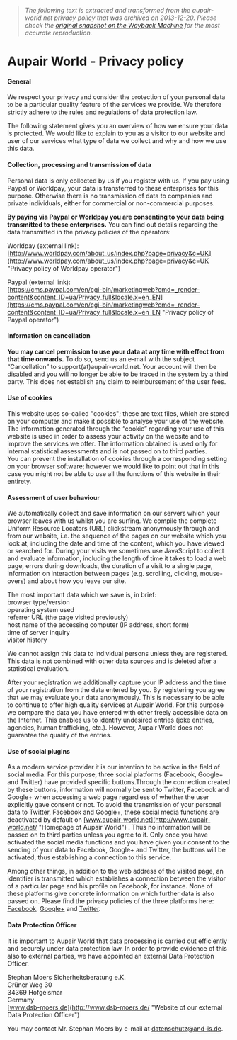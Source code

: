 > *The following text is extracted and transformed from the aupair-world.net privacy policy that was archived on 2013-12-20. Please check the [original snapshot on the Wayback Machine](https://web.archive.org/web/20131220114944id_/http%3A//www.aupair-world.net/index.php/tos/privacy_policy) for the most accurate reproduction.*

# Aupair World - Privacy policy

####  General

We respect your privacy and consider the protection of your personal data to be a particular quality feature of the services we provide. We therefore strictly adhere to the rules and regulations of data protection law.

The following statement gives you an overview of how we ensure your data is protected. We would like to explain to you as a visitor to our website and user of our services what type of data we collect and why and how we use this data.

####  Collection, processing and transmission of data

Personal data is only collected by us if you register with us. If you pay using Paypal or Worldpay, your data is transferred to these enterprises for this purpose. Otherwise there is no transmission of data to companies and private individuals, either for commercial or non-commercial purposes.

**By paying via Paypal or Worldpay you are consenting to your data being transmitted to these enterprises.** You can find out details regarding the data transmitted in the privacy policies of the operators:

Worldpay (external link):  
[http://www.worldpay.com/about_us/index.php?page=privacy&c=UK](http://www.worldpay.com/about_us/index.php?page=privacy&c=UK "Privacy policy of Worldpay operator")

Paypal (external link):  
[https://cms.paypal.com/en/cgi-bin/marketingweb?cmd=_render-content&content_ID=ua/Privacy_full&locale.x=en_EN](https://cms.paypal.com/en/cgi-bin/marketingweb?cmd=_render-content&content_ID=ua/Privacy_full&locale.x=en_EN "Privacy policy of Paypal operator")

####  Information on cancellation

**You may cancel permission to use your data at any time with effect from that time onwards.** To do so, send us an e-mail with the subject “Cancellation” to support(at)aupair-world.net. Your account will then be disabled and you will no longer be able to be traced in the system by a third party. This does not establish any claim to reimbursement of the user fees.

####  Use of cookies

This website uses so-called "cookies"; these are text files, which are stored on your computer and make it possible to analyse your use of the website. The information generated through the “cookie” regarding your use of this website is used in order to assess your activity on the website and to improve the services we offer. The information obtained is used only for internal statistical assessments and is not passed on to third parties.  
You can prevent the installation of cookies through a corresponding setting on your browser software; however we would like to point out that in this case you might not be able to use all the functions of this website in their entirety.

####  Assessment of user behaviour

We automatically collect and save information on our servers which your browser leaves with us whilst you are surfing. We compile the complete Uniform Resource Locators (URL) clickstream anonymously through and from our website, i.e. the sequence of the pages on our website which you look at, including the date and time of the content, which you have viewed or searched for. During your visits we sometimes use JavaScript to collect and evaluate information, including the length of time it takes to load a web page, errors during downloads, the duration of a visit to a single page, information on interaction between pages (e.g. scrolling, clicking, mouse-overs) and about how you leave our site.

The most important data which we save is, in brief:  
browser type/version  
operating system used  
referrer URL (the page visited previously)  
host name of the accessing computer (IP address, short form)  
time of server inquiry  
visitor history

We cannot assign this data to individual persons unless they are registered. This data is not combined with other data sources and is deleted after a statistical evaluation.

After your registration we additionally capture your IP address and the time of your registration from the data entered by you. By registering you agree that we may evaluate your data anonymously. This is necessary to be able to continue to offer high quality services at Aupair World. For this purpose we compare the data you have entered with other freely accessible data on the Internet. This enables us to identify undesired entries (joke entries, agencies, human trafficking, etc.). However, Aupair World does not guarantee the quality of the entries.

####  Use of social plugins

As a modern service provider it is our intention to be active in the field of social media. For this purpose, three social platforms (Facebook, Google+ and Twitter) have provided specific buttons.Through the connection created by these buttons, information will normally be sent to Twitter, Facebook and Google+ when accessing a web page regardless of whether the user explicitly gave consent or not. To avoid the transmission of your personal data to Twitter, Facebook and Google+, these social media functions are deactivated by default on [www.aupair-world.net](http://www.aupair-world.net/ "Homepage of Aupair World") . Thus no information will be passed on to third parties unless you agree to it. Only once you have activated the social media functions and you have given your consent to the sending of your data to Facebook, Google+ and Twitter, the buttons will be activated, thus establishing a connection to this service. 

Among other things, in addition to the web address of the visited page, an identifier is transmitted which establishes a connection between the visitor of a particular page and his profile on Facebook, for instance. None of these platforms give concrete information on which further data is also passed on. Please find the privacy policies of the three platforms here: [Facebook](http://www.facebook.com/about/privacy/ "Privacy policy of Facebook"), [Google+](http://www.google.com/intl/en/policies/privacy/ "Privacy policy of Google+") and [Twitter](http://twitter.com/privacy "Privacy policy of Twitter"). 

####  Data Protection Officer

It is important to Aupair World that data processing is carried out efficiently and securely under data protection law. In order to provide evidence of this also to external parties, we have appointed an external Data Protection Officer.

Stephan Moers Sicherheitsberatung e.K.  
Grüner Weg 30  
34369 Hofgeismar  
Germany  
[www.dsb-moers.de](http://www.dsb-moers.de/ "Website of our external Data Protection Officer")

You may contact Mr. Stephan Moers by e-mail at [datenschutz@and-is.de](mailto:datenschutz@and-is.de "Contact our external Data Protection Officer by e-mail").
